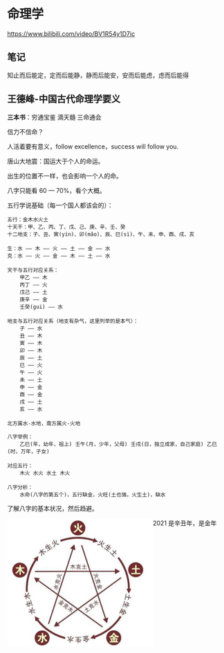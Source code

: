 # 命理学

https://www.bilibili.com/video/BV1R54y1D7ic

## 笔记

知止而后能定，定而后能静，静而后能安，安而后能虑，虑而后能得

## 王德峰-中国古代命理学要义

**三本书**：穷通宝鉴 滴天髓 三命通会

信力不信命？

人活着要有意义，follow excellence，success will follow you.

唐山大地震：国运大于个人的命运。

出生的位置不一样，也会影响一个人的命。

八字只能看 60 — 70%，看个大概。

五行学说基础（每一个国人都该会的）：

```
五行：金木水火土
十天干：甲、乙、丙、丁、戊、己、庚、辛、壬、癸
十二地支：子、丑、寅(yín)、卯(mǎo)、辰、巳(sì)、午、未、申、酉、戌、亥

生：水 —— 木 —— 火 —— 土 —— 金 —— 水 
克：水 —— 火 —— 金 —— 木 —— 土 —— 水

天干与五行对应关系：
    甲乙 —— 木
    丙丁 —— 火
    戊己 —— 土
    庚辛 —— 金
    壬癸(gui) —— 水
    
地支与五行对应关系（地支有杂气，这里列举的是本气）：
	子 —— 水
	丑 —— 木
	寅 —— 木
	卯 —— 木
	辰 —— 土
	巳 —— 火
	午 —— 火
	未 —— 土
	申 —— 金
	酉 —— 金
	戌 —— 土
	亥 —— 水

北方属水-水地，南方属火-火地
```

```
八字举例：
	乙巳(年，幼年，祖上) 壬午(月，少年，父母) 壬戌(日，独立成家，自己家庭) 乙巳(时，万年，子女)
	
对应五行：
	木火 水火 水土 木火
	
八字分析：
	水命(八字的第五个)，五行缺金，火旺(土也强，火生土)，缺水
```

了解八字的基本状况，然后趋避。

<img align="left" src="assets/image-20210112213407353.png" alt="image-20210112213407353" style="zoom:50%;" />

2021 是辛丑年，是金年

